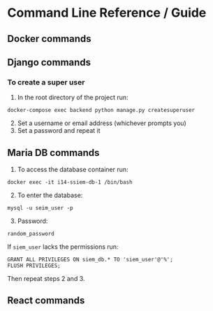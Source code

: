 
# Command Line Reference / Guide

## Docker commands

## Django commands

### To create a super user
1. In the root directory of the project run:
```
docker-compose exec backend python manage.py createsuperuser
```
2. Set a username or email address (whichever prompts you)
3. Set a password and repeat it

## Maria DB commands

1. To access the database container run:
```
docker exec -it i14-ssiem-db-1 /bin/bash
```

2. To enter the database:
```
mysql -u seim_user -p
```
3. Password:
```
random_password
```
If `siem_user` lacks the permissions run:
```
GRANT ALL PRIVILEGES ON siem_db.* TO 'siem_user'@'%';
FLUSH PRIVILEGES;
```
Then repeat steps 2 and 3.

## React commands